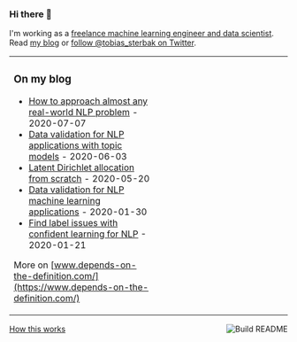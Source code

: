 ### Hi there 👋

I'm working as a [freelance machine learning engineer and data scientist](https://tobiassterbak.com/). Read [my blog](https://www.depends-on-the-definition.com/) or [follow @tobias_sterbak on Twitter](https://twitter.com/tobias_sterbak).

<table><tr><td valign="top" width="33%">

### On my blog
<!-- blog starts -->
* [How to approach almost any real-world NLP problem](https://www.depends-on-the-definition.com/how-to-approach-nlp/) - 2020-07-07
* [Data validation for NLP applications with topic models](https://www.depends-on-the-definition.com/data-validation-with-topic-models/) - 2020-06-03
* [Latent Dirichlet allocation from scratch](https://www.depends-on-the-definition.com/lda-from-scratch/) - 2020-05-20
* [Data validation for NLP machine learning applications](https://www.depends-on-the-definition.com/data-validation-for-nlp/) - 2020-01-30
* [Find label issues with confident learning for NLP](https://www.depends-on-the-definition.com/confident-learning-for-nlp/) - 2020-01-21
<!-- blog ends -->
More on [www.depends-on-the-definition.com/](https://www.depends-on-the-definition.com/)
</td><td valign="top" width="33%">

</td></tr></table>

<a href="https://github.com/simonw/simonw/actions"><img src="https://github.com/simonw/simonw/workflows/Build%20README/badge.svg" align="right" alt="Build README"></a> <a href="https://simonwillison.net/2020/Jul/10/self-updating-profile-readme/">How this works</a>
